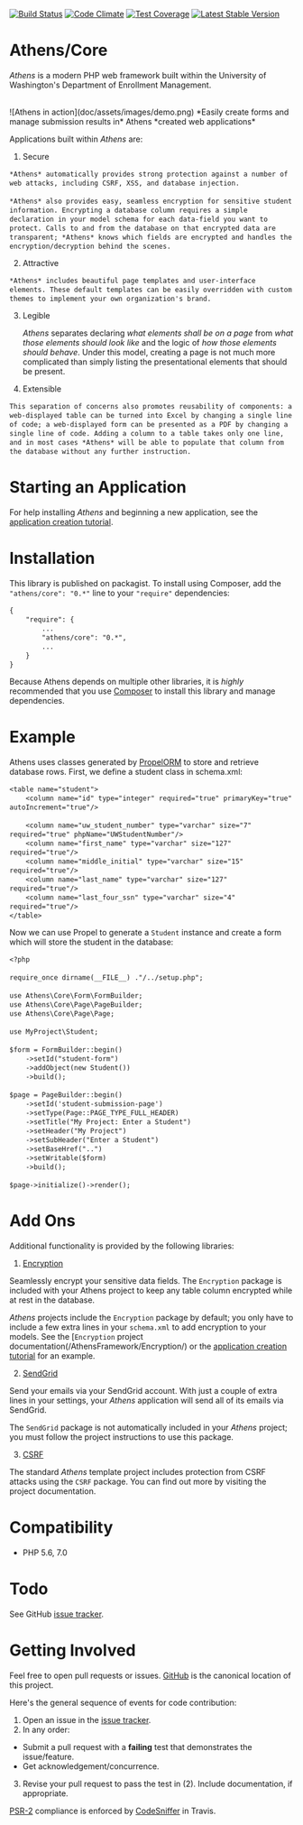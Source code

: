 [![Build Status](https://travis-ci.org/AthensFramework/Core.svg?branch=master)](https://travis-ci.org/AthensFramework/Core)
[![Code Climate](https://codeclimate.com/github/AthensFramework/core/badges/gpa.svg)](https://codeclimate.com/github/AthensFramework/core)
[![Test Coverage](https://codeclimate.com/github/AthensFramework/core/badges/coverage.svg)](https://codeclimate.com/github/AthensFramework/core/coverage)
[![Latest Stable Version](https://img.shields.io/packagist/v/athens/core.svg?maxAge=2592000)](https://packagist.org/packages/athens/core)

Athens/Core
=============

*Athens* is a modern PHP web framework built within the University of Washington's Department of Enrollment Management.  
    
<br>
![Athens in action](doc/assets/images/demo.png)  
*Easily create forms and manage submission results in* Athens *created web applications*

Applications built within *Athens* are:

  1. Secure

    *Athens* automatically provides strong protection against a number of web attacks, including CSRF, XSS, and database injection.  
    
    *Athens* also provides easy, seamless encryption for sensitive student information. Encrypting a database column requires a simple declaration in your model schema for each data-field you want to protect. Calls to and from the database on that encrypted data are transparent; *Athens* knows which fields are encrypted and handles the encryption/decryption behind the scenes.
    
  2. Attractive  

    *Athens* includes beautiful page templates and user-interface elements. These default templates can be easily overridden with custom themes to implement your own organization's brand.

  3. Legible  
  
     *Athens* separates declaring *what elements shall be on a page* from *what those elements should look like* and the logic of *how those elements should behave*. Under this model, creating a page is not much more complicated than simply listing the presentational elements that should be present.  
  
  4. Extensible  
  
    This separation of concerns also promotes reusability of components: a web-displayed table can be turned into Excel by changing a single line of code; a web-displayed form can be presented as a PDF by changing a single line of code. Adding a column to a table takes only one line, and in most cases *Athens* will be able to populate that column from the database without any further instruction.
  

Starting an Application
=======================

For help installing *Athens* and beginning a new application, see the [application creation tutorial](doc/application-creation.md).


Installation
===============

This library is published on packagist. To install using Composer, add the `"athens/core": "0.*"` line to your `"require"` dependencies:

```
{
    "require": {
        ...
        "athens/core": "0.*",
        ...
    }
}
```

Because Athens depends on multiple other libraries, it is *highly* recommended that you use [Composer](https://getcomposer.org/) to install this library and manage dependencies.

Example
=======

Athens uses classes generated by [PropelORM](http://propelorm.org/) to store and retrieve database rows. First, we define a student class in schema.xml:
```
<table name="student">
    <column name="id" type="integer" required="true" primaryKey="true" autoIncrement="true"/>

    <column name="uw_student_number" type="varchar" size="7" required="true" phpName="UWStudentNumber"/>
    <column name="first_name" type="varchar" size="127" required="true"/>
    <column name="middle_initial" type="varchar" size="15" required="true"/>
    <column name="last_name" type="varchar" size="127" required="true"/>
    <column name="last_four_ssn" type="varchar" size="4" required="true"/>
</table>
```

Now we can use Propel to generate a `Student` instance and create a form which will store the student in the database:
```
<?php

require_once dirname(__FILE__) ."/../setup.php";

use Athens\Core\Form\FormBuilder;
use Athens\Core\Page\PageBuilder;
use Athens\Core\Page\Page;

use MyProject\Student;

$form = FormBuilder::begin()
    ->setId("student-form")
    ->addObject(new Student())
    ->build();

$page = PageBuilder::begin()
    ->setId('student-submission-page')
    ->setType(Page::PAGE_TYPE_FULL_HEADER)
    ->setTitle("My Project: Enter a Student")
    ->setHeader("My Project")
    ->setSubHeader("Enter a Student")
    ->setBaseHref("..")
    ->setWritable($form)
    ->build();

$page->initialize()->render();
```

Add Ons
=======

Additional functionality is provided by the following libraries:

1. [Encryption](https://github.com/AthensFramework/Encryption/)
  
  Seamlessly encrypt your sensitive data fields. The `Encryption` package is included with your Athens project to keep any table column encrypted while at rest in the database.

  *Athens* projects include the `Encryption` package by default; you only have to include a few extra lines in your `schema.xml` to add encryption to your models. See the [`Encryption` project documentation(/AthensFramework/Encryption/) or the [application creation tutorial](doc/application-creation.md) for an example.
  
2. [SendGrid](https://github.com/AthensFramework/SendGrid/)
  
  Send your emails via your SendGrid account. With just a couple of extra lines in your settings, your *Athens* application will send all of its emails via SendGrid.

  The `SendGrid` package is not automatically included in your *Athens* project; you must follow the project instructions to use this package. 

3. [CSRF](https://github.com/AthensFramework/CSRF/)
  
  The standard *Athens* template project includes protection from CSRF attacks using the `CSRF` package. You can find out more by visiting the project documentation.

Compatibility
=============

* PHP 5.6, 7.0

Todo
====

See GitHub [issue tracker](https://github.com/AthensFramework/core/issues/).

Getting Involved
================

Feel free to open pull requests or issues. [GitHub](https://github.com/AthensFramework/core/) is the canonical location of this project.

Here's the general sequence of events for code contribution:

1. Open an issue in the [issue tracker](https://github.com/AthensFramework/core/issues/).
2. In any order:
  * Submit a pull request with a **failing** test that demonstrates the issue/feature.
  * Get acknowledgement/concurrence.
3. Revise your pull request to pass the test in (2). Include documentation, if appropriate.

[PSR-2](https://github.com/php-fig/fig-standards/blob/master/accepted/PSR-2-coding-style-guide.md) compliance is enforced by [CodeSniffer](https://github.com/squizlabs/PHP_CodeSniffer) in Travis.
